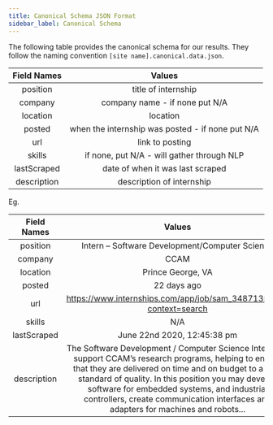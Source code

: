 ```yaml
---
title: Canonical Schema JSON Format
sidebar_label: Canonical Schema
---
```


The following table provides the canonical schema for our results. They follow the naming
 convention ``[site name].canonical.data.json``.

| Field Names      	|                        Values                       	|
|:----------------:	|:---------------------------------------------------:	|
|     position     	|                 title of internship                 	|
|      company     	|            company name - if none put N/A           	|
|     location     	|                       location                      	|
|      posted      	|   when the internship was posted - if none put N/A  	|
|        url       	|                   link to posting                   	|
|      skills      	|                  if none, put N/A - will gather through NLP                  	|
|    lastScraped   	|          date of when it was last scraped         	|
|    description   	|              description of internship              	|

Eg.

|  Field Names  	|                                                                                                                                                                                                                      Values                                                                                                                                                                                                                     	|
|:-----------:	|:-----------------------------------------------------------------------------------------------------------------------------------------------------------------------------------------------------------------------------------------------------------------------------------------------------------------------------------------------------------------------------------------------------------------------------------------------:	|
|   position  	|                                                                                                                                                                                                  Intern – Software Development/Computer Science                                                                                                                                                                                                 	|
|   company   	|                                                                                                                                                                                                                       CCAM                                                                                                                                                                                                                      	|
|   location  	|                                                                                                                                                                                                                Prince George, VA                                                                                                                                                                                                                	|
|    posted   	|                                                                                                                                                                                                                   22 days ago                                                                                                                                                                                                                   	|
|     url     	|                                                                                                                                                                                        https://www.internships.com/app/job/sam_3487135465?context=search                                                                                                                                                                                        	|
|    skills   	|                                                                                                                                                                                                                       N/A                                                                                                                                                                                                                       	|
| lastScraped 	|                                                                                                                                                                                                           June 22nd 2020, 12:45:38 pm                                                                                                                                                                                                           	|
| description 	| The Software Development / Computer Science Intern will support CCAM’s research programs, helping to ensure that they are delivered on time and on budget to a high standard of quality. In this position you may develop software for embedded systems, and industrial controllers, create communication interfaces and adapters for machines and robots... 	|

